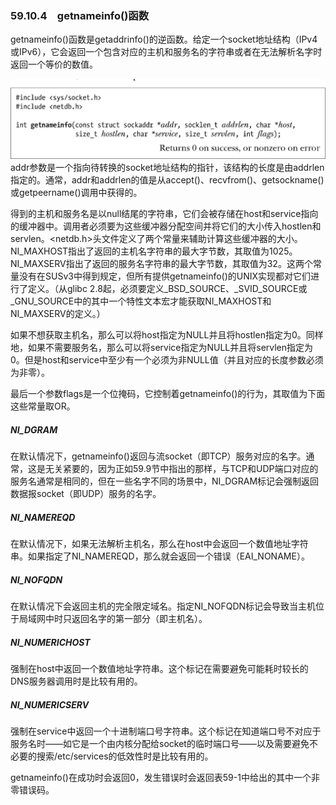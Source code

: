 ### 59.10.4　getnameinfo()函数

getnameinfo()函数是getaddrinfo()的逆函数。给定一个socket地址结构（IPv4或IPv6），它会返回一个包含对应的主机和服务名的字符串或者在无法解析名字时返回一个等价的数值。



![1506.png](../images/1506.png)
addr参数是一个指向待转换的socket地址结构的指针，该结构的长度是由addrlen指定的。通常，addr和addrlen的值是从accept()、recvfrom()、getsockname()或getpeername()调用中获得的。

得到的主机和服务名是以null结尾的字符串，它们会被存储在host和service指向的缓冲器中。调用者必须要为这些缓冲器分配空间并将它们的大小传入hostlen和servlen。<netdb.h>头文件定义了两个常量来辅助计算这些缓冲器的大小。NI_MAXHOST指出了返回的主机名字符串的最大字节数，其取值为1025。NI_MAXSERV指出了返回的服务名字符串的最大字节数，其取值为32。这两个常量没有在SUSv3中得到规定，但所有提供getnameinfo()的UNIX实现都对它们进行了定义。（从glibc 2.8起，必须要定义_BSD_SOURCE、_SVID_SOURCE或_GNU_SOURCE中的其中一个特性文本宏才能获取NI_MAXHOST和NI_MAXSERV的定义。）

如果不想获取主机名，那么可以将host指定为NULL并且将hostlen指定为0。同样地，如果不需要服务名，那么可以将service指定为NULL并且将servlen指定为0。但是host和service中至少有一个必须为非NULL值（并且对应的长度参数必须为非零）。

最后一个参数flags是一个位掩码，它控制着getnameinfo()的行为，其取值为下面这些常量取OR。

##### NI_DGRAM

在默认情况下，getnameinfo()返回与流socket（即TCP）服务对应的名字。通常，这是无关紧要的，因为正如59.9节中指出的那样，与TCP和UDP端口对应的服务名通常是相同的，但在一些名字不同的场景中，NI_DGRAM标记会强制返回数据报socket（即UDP）服务的名字。

##### NI_NAMEREQD

在默认情况下，如果无法解析主机名，那么在host中会返回一个数值地址字符串。如果指定了NI_NAMEREQD，那么就会返回一个错误（EAI_NONAME）。

##### NI_NOFQDN

在默认情况下会返回主机的完全限定域名。指定NI_NOFQDN标记会导致当主机位于局域网中时只返回名字的第一部分（即主机名）。

##### NI_NUMERICHOST

强制在host中返回一个数值地址字符串。这个标记在需要避免可能耗时较长的DNS服务器调用时是比较有用的。

##### NI_NUMERICSERV

强制在service中返回一个十进制端口号字符串。这个标记在知道端口号不对应于服务名时——如它是一个由内核分配给socket的临时端口号——以及需要避免不必要的搜索/etc/services的低效性时是比较有用的。

getnameinfo()在成功时会返回0，发生错误时会返回表59-1中给出的其中一个非零错误码。

